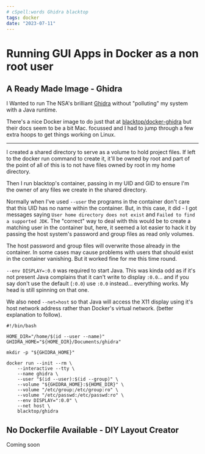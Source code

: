 ```yaml
---
# cSpell:words Ghidra blacktop
tags: docker
date: "2023-07-11"
---
```

# Running GUI Apps in Docker as a non root user

## A Ready Made Image - Ghidra

I Wanted to run The NSA's brilliant [Ghidra](https://ghidra-sre.org/)
without "polluting" my system with a Java runtime.

There's a nice Docker image to do just that at
[blacktop/docker-ghidra](https://github.com/blacktop/docker-ghidra)
but their docs seem to be a bit Mac. focussed and I had to jump through a few
extra hoops to get things working on Linux.

--------------------------------------------------------------------------------

I created a shared directory to serve as a volume to hold project files.
If left to the docker run command to create it, it'll be owned by root and part
of the point of all of this is to not have files owned by root in my home
directory.

Then I run blacktop's container, passing in my UID and GID to ensure I'm
the owner of any files we create in the shared directory.

Normally when I've used `--user` the programs in the container don't care that
this UID has no name within the container. But, in this case, it did - I got
messages saying `User home directory does not exist` and
`Failed to find a supported JDK`. The "correct" way to deal with this would be
to create a matching user in the container but, here, it seemed a lot easier
to hack it by passing the host system's password and group files as read only
volumes.

The host password and group files will overwrite those already in the
container. In some cases may cause problems with users that should exist in the
container vanishing. But it worked fine for me this time round.

`--env DISPLAY=:0.0` was required to start Java. This was kinda odd as if it's
not present Java complains that it can't write to display `:0.0`... and if you
say don't use the default (`:0.0`) use `:0.0` instead... everything works.
My head is still spinning on that one.

We also need `--net=host` so that Java will access the X11 display using it's
host network address rather than Docker's virtual network. (better explanation
to follow).

```bash{aside}
#!/bin/bash

HOME_DIR="/home/$(id --user --name)"
GHIDRA_HOME="${HOME_DIR}/Documents/ghidra"

mkdir -p "${GHIDRA_HOME}"

docker run --init --rm \
    --interactive --tty \
    --name ghidra \
    --user "$(id --user):$(id --group)" \
    --volume "${GHIDRA_HOME}:${HOME_DIR}" \
    --volume "/etc/group:/etc/group:ro" \
    --volume "/etc/passwd:/etc/passwd:ro" \
    --env DISPLAY=":0.0" \
    --net host \
    blacktop/ghidra
```

## No Dockerfile Available - DIY Layout Creator

Coming soon